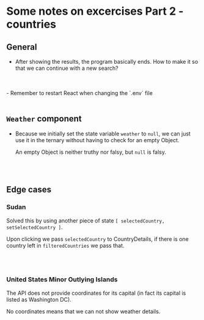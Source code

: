 # Some notes on excercises Part 2 - countries

## General

- After showing the results, the program basically ends. How to make it so that we can continue with a new search?
<br>
<br>
- Remember to restart React when changing the `.env` file
<br>
<br>

## `Weather`  component

- Because we initially set the state variable `weather` to `null`, we can just use it in the ternary without having
to check for an empty Object.

    An empty Object is neither truthy nor falsy, but `null` is falsy.
 <br>
 <br>


## Edge cases

### Sudan

Solved this by using another piece of state `[ selectedCountry, setSelectedCountry ]`.

Upon clicking we pass `selectedCountry` to CountryDetails,  if there is one country left in `filteredCountries` we pass that.

<br>
<br>

### United States Minor Outlying Islands

The API does not provide coordinates for its capital (in fact its capital is listed as Washington DC).

No coordinates means that we can not show weather details. 
<br>
<br>